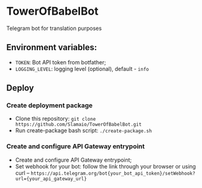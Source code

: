 # TowerOfBabelBot
Telegram bot for translation purposes 

## Environment variables:
- `TOKEN`: Bot API token from botfather;
- `LOGGING_LEVEL`: logging level (optional), default - `info`

## Deploy

### Create deployment package
- Clone this repository: `git clone https://github.com/Slamaio/TowerOfBabelBot.git`
- Run create-package bash script: `./create-package.sh`

### Create and configure API Gateway entrypoint
- Create and configure API Gateway entrypoint;
- Set webhook for your bot: follow the link through your browser or using curl – `https://api.telegram.org/bot{your_bot_api_token}/setWebhook?url={your_api_gateway_url}`

